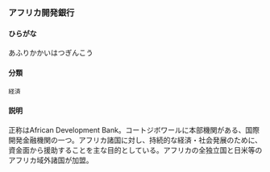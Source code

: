 <div style="display:none;">

## [あ行](securities-terms?id=あ行)

</div>

### アフリカ開発銀行

#### ひらがな

あふりかかいはつぎんこう

#### 分類

`経済`

#### 説明

正称はAfrican Development Bank。コートジボワールに本部機関がある、国際開発金融機関の一つ。アフリカ諸国に対し、持続的な経済・社会発展のために、資金面から援助することを主な目的としている。アフリカの全独立国と日米等のアフリカ域外諸国が加盟。

<div style="display:none;">

## [か行](securities-terms?id=か行)
## [さ行](securities-terms?id=さ行)
## [た行](securities-terms?id=た行)
## [な行](securities-terms?id=な行)
## [は行](securities-terms?id=は行)
## [ま行](securities-terms?id=ま行)
## [や行](securities-terms?id=や行)
## [ら行](securities-terms?id=ら行)
## [わ行](securities-terms?id=わ行)
## [英数字・記号](securities-terms?id=英数字・記号)

</div>


